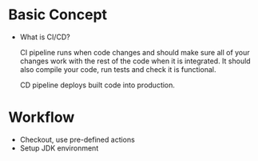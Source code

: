 # Basic Concept

* What is CI/CD?

  CI pipeline runs when code changes and should make sure all of your changes work with the rest of the code when it is integrated. It should also compile your code, run tests and check it is functional. 

  CD pipeline deploys built code into production.





# Workflow

* Checkout, use pre-defined actions
* Setup JDK environment